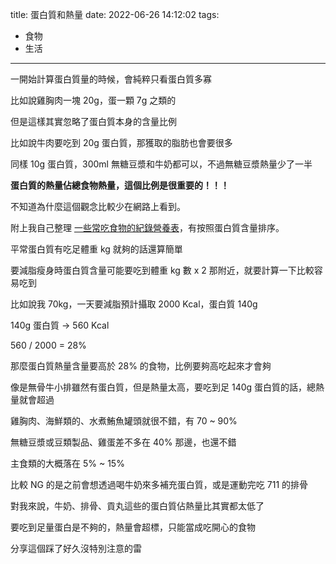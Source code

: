 title: 蛋白質和熱量
date: 2022-06-26 14:12:02
tags:
- 食物
- 生活
---

一開始計算蛋白質量的時候，會純粹只看蛋白質多寡

比如說雞胸肉一塊 20g，蛋一顆 7g 之類的

但是這樣其實忽略了蛋白質本身的含量比例

比如說牛肉要吃到 20g 蛋白質，那獲取的脂肪也會要很多

同樣 10g 蛋白質，300ml 無糖豆漿和牛奶都可以，不過無糖豆漿熱量少了一半

**蛋白質的熱量佔總食物熱量，這個比例是很重要的！！！**

不知道為什麼這個觀念比較少在網路上看到。

附上我自己整理 [一些常吃食物的紀錄營養表](https://asoul.notion.site/7d1f42b1101245e7813d2b087e30b6d4?v=a2d01445525c4b898ceae6ef720e189d)，有按照蛋白質含量排序。

<!-- more -->

平常蛋白質有吃足體重 kg 就夠的話還算簡單

要減脂瘦身時蛋白質含量可能要吃到體重 kg 數 x 2 那附近，就要計算一下比較容易吃到

比如說我 70kg，一天要減脂預計攝取 2000 Kcal，蛋白質 140g

140g 蛋白質 -> 560 Kcal

560 / 2000 = 28%

那麼蛋白質熱量含量要高於 28% 的食物，比例要夠高吃起來才會夠

像是無骨牛小排雖然有蛋白質，但是熱量太高，要吃到足 140g 蛋白質的話，總熱量就會超過

雞胸肉、海鮮類的、水煮鮪魚罐頭就很不錯，有 70 ~ 90%

無糖豆漿或豆類製品、雞蛋差不多在 40% 那邊，也還不錯

主食類的大概落在 5% ~ 15%

比較 NG 的是之前會想透過喝牛奶來多補充蛋白質，或是運動完吃 711 的排骨

對我來說，牛奶、排骨、貢丸這些的蛋白質佔熱量比其實都太低了

要吃到足量蛋白是不夠的，熱量會超標，只能當成吃開心的食物

分享這個踩了好久沒特別注意的雷
